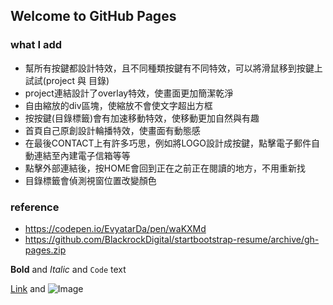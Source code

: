 ## Welcome to GitHub Pages



### what I add
 - 幫所有按鍵都設計特效，且不同種類按鍵有不同特效，可以將滑鼠移到按鍵上試試(project 與 目錄)
 - project連結設計了overlay特效，使畫面更加簡潔乾淨
 - 自由縮放的div區塊，使縮放不會使文字超出方框
 - 按按鍵(目錄標籤)會有加速移動特效，使移動更加自然與有趣
 - 首頁自己原創設計輪播特效，使畫面有動態感
 - 在最後CONTACT上有許多巧思，例如將LOGO設計成按鍵，點擊電子郵件自動連結至內建電子信箱等等
 - 點擊外部連結後，按HOME會回到正在之前正在閱讀的地方，不用重新找
 - 目錄標籤會偵測視窗位置改變顏色



### reference
 - https://codepen.io/EvyatarDa/pen/waKXMd
 - https://github.com/BlackrockDigital/startbootstrap-resume/archive/gh-pages.zip



**Bold** and _Italic_ and `Code` text

[Link](url) and ![Image](src)

